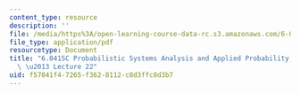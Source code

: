 ```yaml
---
content_type: resource
description: ''
file: /media/https%3A/open-learning-course-data-rc.s3.amazonaws.com/6-041sc-probabilistic-systems-analysis-and-applied-probability-fall-2013/f57041f47265f3628112c8d3ffc8d3b7_MIT6_041SCF13_lec22_300k.mp4.pdf
file_type: application/pdf
resourcetype: Document
title: "6.041SC Probabilistic Systems Analysis and Applied Probability, Fall 2013Transcript\
  \ \u2013 Lecture 22"
uid: f57041f4-7265-f362-8112-c8d3ffc8d3b7
---
```

